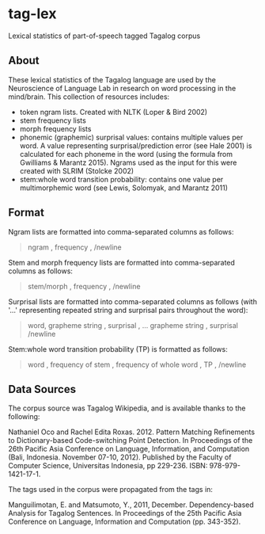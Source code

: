 # tag-lex
Lexical statistics of part-of-speech tagged Tagalog corpus

## About
These lexical statistics of the Tagalog language are used by the Neuroscience of Language Lab in research on word processing in the mind/brain. This collection of resources includes:
- token ngram lists. Created with NLTK (Loper & Bird 2002)
- stem frequency lists
- morph frequency lists
- phonemic (graphemic) surprisal values: contains multiple values per word. A value representing surprisal/prediction error (see Hale 2001) is calculated for each phoneme in the word (using the formula from Gwilliams & Marantz 2015). Ngrams used as the input for this were created with SLRIM (Stolcke 2002)
- stem:whole word transition probability: contains one value per multimorphemic word  (see Lewis, Solomyak, and Marantz 2011)

## Format
Ngram lists are formatted into comma-separated columns as follows:

> ngram , frequency , /newline

Stem and morph frequency lists are formatted into comma-separated columns as follows:

> stem/morph , frequency , /newline

Surprisal lists are formatted into comma-separated columns as follows (with '...' representing repeated string and surprisal pairs throughout the word):

> word, grapheme string , surprisal , ... grapheme string , surprisal /newline

Stem:whole word transition probability (TP) is formatted as follows:

> word , frequency of stem , frequency of whole word , TP , /newline

## Data Sources
The corpus source was Tagalog Wikipedia, and is available thanks to the following:

Nathaniel Oco and Rachel Edita Roxas. 2012. Pattern Matching Refinements to Dictionary-based Code-switching Point Detection. In Proceedings of the 26th Pacific Asia Conference on Language, Information, and Computation (Bali, Indonesia. November 07-10, 2012). Published by the Faculty of Computer Science, Universitas Indonesia, pp 229-236. ISBN: 978-979-1421-17-1.

The tags used in the corpus were propagated from the tags in:

Manguilimotan, E. and Matsumoto, Y., 2011, December. Dependency-based Analysis for Tagalog Sentences. In Proceedings of the 25th Pacific Asia Conference on Language, Information and Computation (pp. 343-352).
